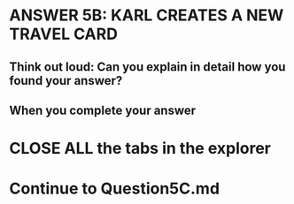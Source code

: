 ANSWER 5B: KARL CREATES A NEW TRAVEL CARD
=============================


Think out loud: Can you explain in detail how you found your answer?
-

When you complete your answer 
-

CLOSE ALL the tabs in the explorer 
=========


Continue to Question5C.md
=========================

